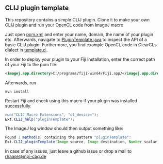 ## CLIJ plugin template

This repository contains a simple CLIJ plugin. Clone it to make your own [CLIJ](https://github.com/haesleinhuepf/ClearCLIJ) 
plugin and run your [OpenCL](https://www.khronos.org/opencl/) code from ImageJ macro.

Just open [pom.xml](pom.xml) and enter your name, domain, the name of your plugin etc. Afterwards, navigate to [PluginTemplate.java](src/main/java/com/yourdomain/clijplugin/PluginTemplate.java) 
to inspect the API of a basic CLIJ plugin. Furthermore, you find example OpenCL code in ClearCLs dialect in [template.cl](src/main/java/com/yourdomain/clijplugin/template.cl).

In order to deploy your plugin to your Fiji installation, enter the correct path of your Fiji to the pom file:

```xml
<imagej.app.directory>C:/programs/fiji-win64/Fiji.app/</imagej.app.directory>
```

Afterwards, run

```
mvn install
```

Restart Fiji and check using this macro if your plugin was installed successfully:

```java
run("CLIJ Macro Extensions", "cl_device=");
Ext.CLIJ_help("pluginTemplate");
```

The ImageJ log window should then output something like:

```java
Found 1 method(s) containing the pattern "pluginTemplate":
Ext.CLIJ_pluginTemplate(Image source, Image destination, Number scalar);
```

In case of any issues, just leave a github issue or drop a mail to rhaase@mpi-cbg.de
